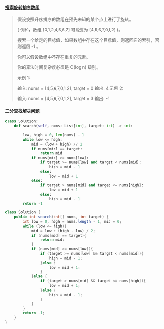 #### [ 搜索旋转排序数组](https://leetcode-cn.com/problems/search-in-rotated-sorted-array/)

> 假设按照升序排序的数组在预先未知的某个点上进行了旋转。
>
> ( 例如，数组 [0,1,2,4,5,6,7] 可能变为 [4,5,6,7,0,1,2] )。
>
> 搜索一个给定的目标值，如果数组中存在这个目标值，则返回它的索引，否则返回 -1 。
>
> 你可以假设数组中不存在重复的元素。
>
> 你的算法时间复杂度必须是 O(log n) 级别。
>
> 示例 1:
>
> 输入: nums = [4,5,6,7,0,1,2], target = 0
> 输出: 4
> 示例 2:
>
> 输入: nums = [4,5,6,7,0,1,2], target = 3
> 输出: -1

#### 二分查找解决问题

```python
class Solution:
    def search(self, nums: List[int], target: int) -> int:

        low, high = 0, len(nums) - 1
        while low <= high:
            mid = (low + high) // 2
            if nums[mid] == target:
                return mid
            if nums[mid] >= nums[low]:
                if target >= nums[low] and target < nums[mid]:
                    high = mid - 1
                else:
                    low = mid + 1
            else:
                if target > nums[mid] and target <= nums[high]:
                    low = mid + 1
                else:
                    high = mid - 1
        return -1
```

```java
class Solution {
    public int search(int[] nums, int target) {
        int low = 0, high = nums.length - 1, mid = 0;
        while (low <= high){
            mid = low + (high - low) / 2;
            if (nums[mid] == target){
                return mid;
            }
            if (nums[mid] >= nums[low]){
                if (target >= nums[low] && target < nums[mid]){
                    high = mid - 1;
                }else {
                    low = mid + 1;
                }
            }else {
                if (target > nums[mid] && target <= nums[high]){
                    low = mid + 1;
                }else {
                    high = mid - 1;
                }
            }
        }
        return -1;
    }
}
```

